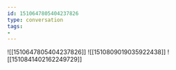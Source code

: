```yaml
---
id: 1510647805404237826
type: conversation
tags:
- 
---
```

![[1510647805404237826]]
![[1510809019035922438]]
![[1510841402162249729]]

